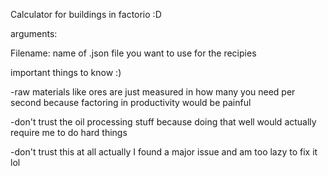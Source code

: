 Calculator for buildings in factorio :D

arguments:

  Filename: name of .json file you want to use for the recipies

important things to know :)

  -raw materials like ores are just measured in how many you need per second because factoring in productivity would be painful
  
  -don't trust the oil processing stuff because doing that well would actually require me to do hard things

  -don't trust this at all actually I found a major issue and am too lazy to fix it lol
